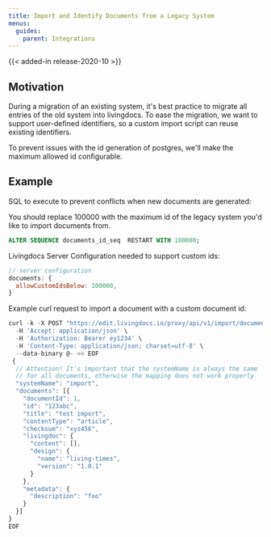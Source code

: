 ```yaml
---
title: Import and Identify Documents from a Legacy System
menus:
  guides:
    parent: Integrations
---
```


{{< added-in release-2020-10 >}}

## Motivation

During a migration of an existing system, it's best practice to migrate all entries of the old system into livingdocs.
To ease the migration, we want to support user-defined identifiers, so a custom import script can reuse existing identifiers.

To prevent issues with the id generation of postgres, we'll make the maximum allowed id configurable.

## Example
SQL to execute to prevent conflicts when new documents are generated:

You should replace 100000 with the maximum id of the legacy system you'd like to import documents from.

```sql
ALTER SEQUENCE documents_id_seq  RESTART WITH 100000;
```

Livingdocs Server Configuration needed to support custom ids:

```js
// server configuration
documents: {
  allowCustomIdsBelow: 100000,
}
```

Example curl request to import a document with a custom document id:

```js
curl -k -X POST "https://edit.livingdocs.io/proxy/api/v1/import/documents" \
  -H 'Accept: application/json' \
  -H 'Authorization: Bearer ey1234' \
  -H 'Content-Type: application/json; charset=utf-8' \
  --data-binary @- << EOF
 {
  // Attention! It's important that the systemName is always the same
  // for all documents, otherwise the mapping does not work properly
  "systemName": "import",
  "documents": [{
    "documentId": 1,
    "id": "123abc",
    "title": "test import",
    "contentType": "article",
    "checksum": "xyz456",
    "livingdoc": {
      "content": [],
      "design": {
        "name": "living-times",
        "version": "1.0.1"
      }
    },
    "metadata": {
      "description": "foo"
    }
  }]
}
EOF
```
